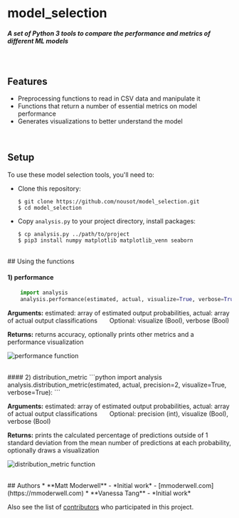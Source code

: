 # model_selection
##### A set of Python 3 tools to compare the performance and metrics of different ML models
<br/>

## Features
* Preprocessing functions to read in CSV data and manipulate it
* Functions that return a number of essential metrics on model performance
* Generates visualizations to better understand the model

<br/>

## Setup

To use these model selection tools, you'll need to:

* Clone this repository:

      $ git clone https://github.com/nousot/model_selection.git
      $ cd model_selection
      
* Copy `analysis.py` to your project directory, install packages:

      $ cp analysis.py ../path/to/project
      $ pip3 install numpy matplotlib matplotlib_venn seaborn

<br/>
## Using the functions

#### 1) performance
```python
    import analysis
    analysis.performance(estimated, actual, visualize=True, verbose=True):
```

**Arguments:** estimated: array of estimated output probabilities, actual: array of actual output classifications
&nbsp;&nbsp;&nbsp;&nbsp;&nbsp;&nbsp;Optional: visualize (Bool), verbose (Bool)

**Returns:** returns accuracy, optionally prints other metrics and a performance visualization

![performance function](https://github.com/nousot/model_selection/blob/master/img/performance.png "")

<br/>
#### 2) distribution_metric
```python
    import analysis
    analysis.distribution_metric(estimated, actual, precision=2, visualize=True, verbose=True):
```

**Arguments:** estimated: array of estimated output probabilities, actual: array of actual output classifications
&nbsp;&nbsp;&nbsp;&nbsp;&nbsp;&nbsp;Optional: precision (int), visualize (Bool), verbose (Bool)

**Returns:** prints the calculated percentage of predictions outside of 1 standard deviation from the mean number of predictions at each probability, optionally draws a visualization

![distribution_metric function](https://github.com/nousot/model_selection/blob/master/img/distribution.png "")

<br/>
## Authors
* **Matt Moderwell** - *Initial work* - [mmoderwell.com](https://mmoderwell.com)
* **Vanessa Tang** - *Initial work*

Also see the list of [contributors](https://github.com/mmoderwell/api_monitoring/contributors) who participated in this project.